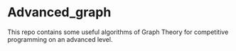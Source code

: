 # Advanced_graph
This repo contains some useful algorithms of Graph Theory for competitive programming on an advanced level.
